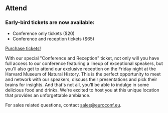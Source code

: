 ## Attend


### Early-bird tickets are now available:

* Conference only tickets ($20)
* Conference and reception tickets ($65)


<a id='shop-btn' class="pure-button pure-button-primary" href="https://secure.touchnet.net/C20832_ustores/web/store_main.jsp?STOREID=18&SINGLESTORE=true">Purchase tickets!</a>

With our special "Conference and Reception" ticket, not only will you have full access to our conference featuring a lineup of exceptional speakers, but you'll also get to attend our exclusive reception on the Friday night at the Harvard Museum of Natural History. This is the perfect opportunity to meet and network with our speakers, discuss their presentations and pick their brains for insights. And that's not all, you'll be able to indulge in some delicious food and drinks. We're excited to host you at this unique location that provides an unforgettable ambiance.

For sales related questions, contact sales@euroconf.eu.
